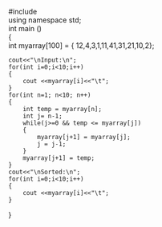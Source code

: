 #include<iostream>  
using namespace std;  
int main ()  
{    
    int myarray[100] = { 12,4,3,1,11,41,31,21,10,2};   
       
    cout<<"\nInput:\n";
    for(int i=0;i<10;i++)  
    {  
        cout <<myarray[i]<<"\t";  
    }    
    for(int n=1; n<10; n++)   
    {  
        int temp = myarray[n];  
        int j= n-1;  
        while(j>=0 && temp <= myarray[j])  
        {  
            myarray[j+1] = myarray[j];   
            j = j-1;  
        }  
        myarray[j+1] = temp;  
    }  
    cout<<"\nSorted:\n";
    for(int i=0;i<10;i++)  
    {  
        cout <<myarray[i]<<"\t";  
    }  
}
